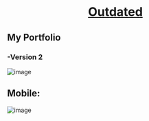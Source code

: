 # <h1 align="center"><u>Outdated</u></h1>
<h2><b>My Portfolio</b></h1>

### -Version 2
![image](https://user-images.githubusercontent.com/109627913/236121055-1d0e2584-a224-4aee-abe7-0e79617d6c6f.png)
## Mobile:
![image](https://user-images.githubusercontent.com/109627913/236121164-43308f3d-8ed1-404c-9fe7-f350012aef68.png)




